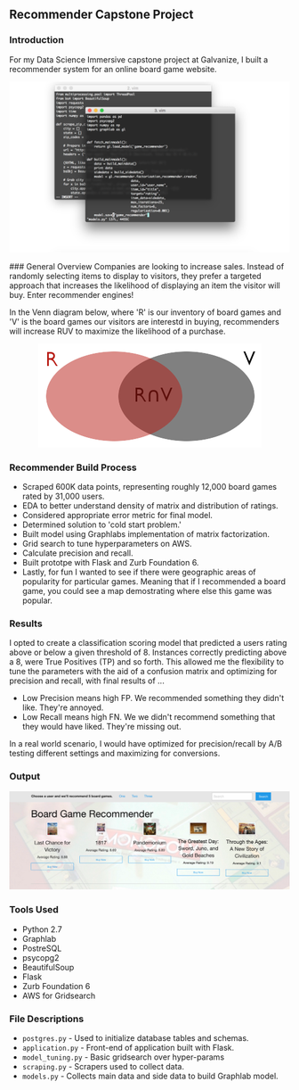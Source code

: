 ## Recommender Capstone Project

### Introduction
For my Data Science Immersive capstone project at Galvanize, I built a recommender system for an online board game website. 


<p align="center">
  <img src="/img/hero.png">
</p>
### General Overview
Companies are looking to increase sales. Instead of randomly selecting items to display to visitors, they prefer a targeted approach that increases the likelihood of displaying an item the visitor will buy. Enter recommender engines!

In the Venn diagram below, where 'R' is our inventory of board games and 'V' is the board games our visitors are interestd in buying, recommenders will increase RUV to maximize the likelihood of a purchase. 

<p align="center">
  <img src="/img/venn.png">
</p>

### Recommender Build Process
* Scraped 600K data points, representing roughly 12,000 board games rated by 31,000 users.
* EDA to better understand density of matrix and distribution of ratings.
* Considered appropriate error metric for final model.
* Determined solution to 'cold start problem.'
* Built model using Graphlabs implementation of matrix factorization.
* Grid search to tune hyperparameters on AWS.
* Calculate precision and recall.
* Built prototpe with Flask and Zurb Foundation 6.
* Lastly, for fun I wanted to see if there were geographic areas of popularity for particular games. Meaning that if I recommended a board game, you could see a map demostrating where else this game was popular.

### Results
I opted to create a classification scoring model that predicted a users rating above or below a given threshold of 8. Instances correctly predicting above a 8, were True Positives (TP) and so forth. This allowed me the flexibility to tune the parameters with the aid of a confusion matrix and optimizing for precision and recall, with final results of ...

* Low Precision means high FP. We recommended something they didn't like. They're annoyed.
* Low Recall means high FN. We we didn't recommend something that they would have liked. They're missing out.

In a real world scenario, I would have optimized for precision/recall by A/B testing different settings and maximizing for conversions.

### Output
<p align="center">
  <img src="/img/output.png">
</p>

### Tools Used
* Python 2.7
* Graphlab
* PostreSQL
* psycopg2
* BeautifulSoup
* Flask
* Zurb Foundation 6
* AWS for Gridsearch

### File Descriptions
* `postgres.py` - Used to initialize database tables and schemas.
* `application.py` - Front-end of application built with Flask.
* `model_tuning.py` - Basic gridsearch over hyper-params
* `scraping.py` - Scrapers used to collect data.
* `models.py` - Collects main data and side data to build Graphlab model.
